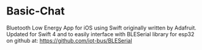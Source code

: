 # Basic-Chat
Bluetooth Low Energy App for iOS using Swift originally written by Adafruit. Updated for Swift 4 and to easily interface with
BLESerial library for esp32 on github at: https://github.com/iot-bus/BLESerial

